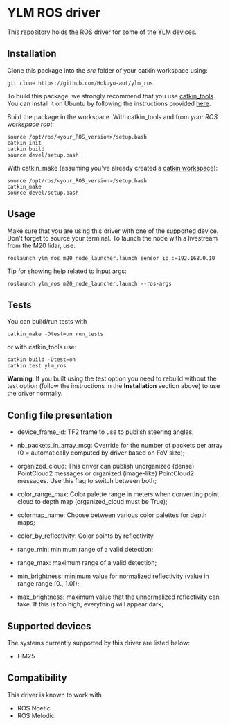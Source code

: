 YLM ROS driver
======================

This repository holds the ROS driver for some of the YLM devices.

Installation
-------------

Clone this package into the *src* folder of your catkin workspace using:
```
git clone https://github.com/Hokuyo-aut/ylm_ros
```

To build this package, we strongly recommend that you use [catkin_tools](https://catkin-tools.readthedocs.io/en/latest/index.html). You can install it on Ubuntu by following the instructions provided [here](https://catkin-tools.readthedocs.io/en/latest/installing.html#installing-on-ubuntu-with-apt-get).

Build the package in the workspace. With catkin_tools and from *your ROS workspace root*:

```
source /opt/ros/<your_ROS_version>/setup.bash
catkin init
catkin build
source devel/setup.bash
```

With catkin_make (assuming you've already created a [catkin workspace](http://wiki.ros.org/catkin/Tutorials/create_a_workspace)):
```
source /opt/ros/<your_ROS_version>/setup.bash
catkin_make
source devel/setup.bash
```

Usage
------

Make sure that you are using this driver with one of the supported device. Don't forget to source your terminal. To launch the node with a livestream from the M20 lidar, use:
```
roslaunch ylm_ros m20_node_launcher.launch sensor_ip_:=192.168.0.10
```

Tip for showing help related to input args:
```
roslaunch ylm_ros m20_node_launcher.launch --ros-args
```

Tests
------
You can build/run tests with
```
catkin_make -Dtest=on run_tests
```
or with catkin_tools use:
```
catkin build -Dtest=on
catkin test ylm_ros
```

**Warning**: If you built using the test option you need to rebuild without the test option (follow the instructions in the **Installation** section above) to use the driver normally.

Config file presentation
-------------------------

* device_frame_id: TF2 frame to use to publish steering angles;
* nb_packets_in_array_msg: Override for the number of packets per array (0 = automatically computed by driver based on FoV size);
* organized_cloud: This driver can publish unorganized (dense) PointCloud2 messages or organized (image-like) PointCloud2 messages. Use this flag to switch between both;
* color_range_max: Color palette range in meters when converting point cloud to depth map (organized_cloud must be True);
* colormap_name: Choose between various color palettes for depth maps;
* color_by_reflectivity: Color points by reflectivity.
* range_min: minimum range of a valid detection;
* range_max: maximum range of a valid detection;

* min_brightness: minimum value for normalized reflectivity (value in range range [0., 1.0[);
* max_brightness: maximum value that the unnormalized reflectivity can take. If this is too high, everything will appear dark;

Supported devices
------------------

The systems currently supported by this driver are listed below:

- HM25

Compatibility
----------------

This driver is known to work with

- ROS Noetic
- ROS Melodic


